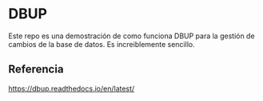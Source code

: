 # DBUP

Este repo es una demostración de como funciona DBUP para la gestión de cambios de la base de datos.
Es increiblemente sencillo.

## Referencia

https://dbup.readthedocs.io/en/latest/
